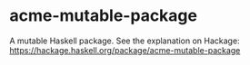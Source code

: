 # acme-mutable-package

A mutable Haskell package. See the explanation on Hackage:
<https://hackage.haskell.org/package/acme-mutable-package>

